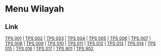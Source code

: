 # Menu Wilayah

## Link

[TPS 001](https://github.com/gigit-pemilu/pemilu-2024-21-kepulauan-riau/tree/main/pileg-dpr/hitung-suara/sub/21-kepulauan-riau/sub/02-karimun/sub/03-karimun/sub/1002-teluk-air/sub/001-tps)
 | 
[TPS 002](https://github.com/gigit-pemilu/pemilu-2024-21-kepulauan-riau/tree/main/pileg-dpr/hitung-suara/sub/21-kepulauan-riau/sub/02-karimun/sub/03-karimun/sub/1002-teluk-air/sub/002-tps)
 | 
[TPS 003](https://github.com/gigit-pemilu/pemilu-2024-21-kepulauan-riau/tree/main/pileg-dpr/hitung-suara/sub/21-kepulauan-riau/sub/02-karimun/sub/03-karimun/sub/1002-teluk-air/sub/003-tps)
 | 
[TPS 004](https://github.com/gigit-pemilu/pemilu-2024-21-kepulauan-riau/tree/main/pileg-dpr/hitung-suara/sub/21-kepulauan-riau/sub/02-karimun/sub/03-karimun/sub/1002-teluk-air/sub/004-tps)
 | 
[TPS 005](https://github.com/gigit-pemilu/pemilu-2024-21-kepulauan-riau/tree/main/pileg-dpr/hitung-suara/sub/21-kepulauan-riau/sub/02-karimun/sub/03-karimun/sub/1002-teluk-air/sub/005-tps)
 | 
[TPS 006](https://github.com/gigit-pemilu/pemilu-2024-21-kepulauan-riau/tree/main/pileg-dpr/hitung-suara/sub/21-kepulauan-riau/sub/02-karimun/sub/03-karimun/sub/1002-teluk-air/sub/006-tps)
 | 
[TPS 007](https://github.com/gigit-pemilu/pemilu-2024-21-kepulauan-riau/tree/main/pileg-dpr/hitung-suara/sub/21-kepulauan-riau/sub/02-karimun/sub/03-karimun/sub/1002-teluk-air/sub/007-tps)
 | 
[TPS 008](https://github.com/gigit-pemilu/pemilu-2024-21-kepulauan-riau/tree/main/pileg-dpr/hitung-suara/sub/21-kepulauan-riau/sub/02-karimun/sub/03-karimun/sub/1002-teluk-air/sub/008-tps)
 | 
[TPS 009](https://github.com/gigit-pemilu/pemilu-2024-21-kepulauan-riau/tree/main/pileg-dpr/hitung-suara/sub/21-kepulauan-riau/sub/02-karimun/sub/03-karimun/sub/1002-teluk-air/sub/009-tps)
 | 
[TPS 010](https://github.com/gigit-pemilu/pemilu-2024-21-kepulauan-riau/tree/main/pileg-dpr/hitung-suara/sub/21-kepulauan-riau/sub/02-karimun/sub/03-karimun/sub/1002-teluk-air/sub/010-tps)
 | 
[TPS 011](https://github.com/gigit-pemilu/pemilu-2024-21-kepulauan-riau/tree/main/pileg-dpr/hitung-suara/sub/21-kepulauan-riau/sub/02-karimun/sub/03-karimun/sub/1002-teluk-air/sub/011-tps)
 | 
[TPS 012](https://github.com/gigit-pemilu/pemilu-2024-21-kepulauan-riau/tree/main/pileg-dpr/hitung-suara/sub/21-kepulauan-riau/sub/02-karimun/sub/03-karimun/sub/1002-teluk-air/sub/012-tps)
 | 
[TPS 013](https://github.com/gigit-pemilu/pemilu-2024-21-kepulauan-riau/tree/main/pileg-dpr/hitung-suara/sub/21-kepulauan-riau/sub/02-karimun/sub/03-karimun/sub/1002-teluk-air/sub/013-tps)
 | 
[TPS 014](https://github.com/gigit-pemilu/pemilu-2024-21-kepulauan-riau/tree/main/pileg-dpr/hitung-suara/sub/21-kepulauan-riau/sub/02-karimun/sub/03-karimun/sub/1002-teluk-air/sub/014-tps)
 | 
[TPS 015](https://github.com/gigit-pemilu/pemilu-2024-21-kepulauan-riau/tree/main/pileg-dpr/hitung-suara/sub/21-kepulauan-riau/sub/02-karimun/sub/03-karimun/sub/1002-teluk-air/sub/015-tps)
 | 
[TPS 016](https://github.com/gigit-pemilu/pemilu-2024-21-kepulauan-riau/tree/main/pileg-dpr/hitung-suara/sub/21-kepulauan-riau/sub/02-karimun/sub/03-karimun/sub/1002-teluk-air/sub/016-tps)
 | 
[TPS 017](https://github.com/gigit-pemilu/pemilu-2024-21-kepulauan-riau/tree/main/pileg-dpr/hitung-suara/sub/21-kepulauan-riau/sub/02-karimun/sub/03-karimun/sub/1002-teluk-air/sub/017-tps)
 | 
[TPS 901](https://github.com/gigit-pemilu/pemilu-2024-21-kepulauan-riau/tree/main/pileg-dpr/hitung-suara/sub/21-kepulauan-riau/sub/02-karimun/sub/03-karimun/sub/1002-teluk-air/sub/901-tps)
 | 
[TPS 902](https://github.com/gigit-pemilu/pemilu-2024-21-kepulauan-riau/tree/main/pileg-dpr/hitung-suara/sub/21-kepulauan-riau/sub/02-karimun/sub/03-karimun/sub/1002-teluk-air/sub/902-tps)

